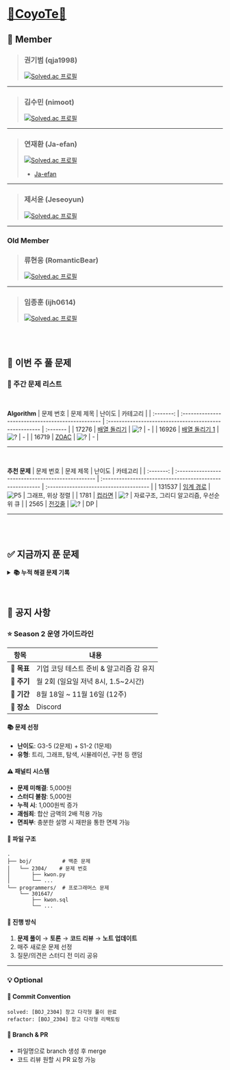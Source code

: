 # [🦊CoyoTe🦊](https://www.acmicpc.net/group/24135)

## **🔔 Member**  
> ### **권기범** (qja1998)
> 
> [![Solved.ac 프로필](https://mazassumnida.wtf/api/v2/generate_badge?boj=qja1998)](https://solved.ac/qja1998)
---
> ### **김수민** (nimoot)
>
> [![Solved.ac 프로필](https://mazassumnida.wtf/api/v2/generate_badge?boj=nimootmic)](https://solved.ac/nimootmic)
---
> ### **연재환** (Ja-efan)
>
> [![Solved.ac 프로필](https://mazassumnida.wtf/api/v2/generate_badge?boj=woghks1213y)](https://solved.ac/woghks1213y)
>
> - [Ja-efan](https://github.com/Ja-efan)
---
> ### **제서윤** (Jeseoyun)
>
> [![Solved.ac 프로필](https://mazassumnida.wtf/api/v2/generate_badge?boj=jeeeseo98)](https://solved.ac/jeeeseo98)

---

### Old Member
> ### **류현웅** (RomanticBear)
> 
> [![Solved.ac 프로필](https://mazassumnida.wtf/api/v2/generate_badge?boj=r1h2w3)](https://solved.ac/r1h2w3)
---
> ### **임종훈** (ijh0614)
>
> [![Solved.ac 프로필](http://mazassumnida.wtf/api/v2/generate_badge?boj=ijh0614)](https://solved.ac/ijh0614)


<br>
<br>


## 📅 이번 주 풀 문제

### **🎯 주간 문제 리스트**

<br>

**Algorithm**
| 문제 번호 | 문제 제목                                         | 난이도                                                 | 카테고리 |
| :-------: | :------------------------------------------------ | :----------------------------------------------------- | :------- |
|   17276    | [배열 돌리기](https://www.acmicpc.net/problem/17276) | ![?](https://d2gd6pc034wcta.cloudfront.net/tier/0.svg) | -        |
|   16926   | [배열 돌리기 1](https://www.acmicpc.net/problem/16926)     | ![?](https://d2gd6pc034wcta.cloudfront.net/tier/0.svg) | -        |
|   16719   | [ZOAC](https://www.acmicpc.net/problem/16719)     | ![?](https://d2gd6pc034wcta.cloudfront.net/tier/0.svg) | -        |

---

<br>

**추천 문제**
| 문제 번호 | 문제 제목                                         | 난이도                                                   | 카테고리                               |
| :-------: | :------------------------------------------------ | :------------------------------------------------------- | :------------------------------------- |
|  131537   | [임계 경로](https://www.acmicpc.net/problem/1948) | ![P5](https://d2gd6pc034wcta.cloudfront.net/tier/16.svg) | 그래프, 위상 정렬                      |
|   1781    | [컵라면](https://www.acmicpc.net/problem/1781)    | ![?](https://d2gd6pc034wcta.cloudfront.net/tier/0.svg)   | 자료구조, 그리디 알고리즘, 우선순위 큐 |
|   2565    | [전깃줄](https://www.acmicpc.net/problem/2565)    | ![?](https://d2gd6pc034wcta.cloudfront.net/tier/0.svg)   | DP                                     |


---

<br>
<br>

## ✅ 지금까지 푼 문제

<details>
<summary><b>📚 누적 해결 문제 기록</b></summary>

<br>

**Algorithm**
| 문제 번호 | 문제 제목                                                        | 난이도                                                   | 카테고리                                                                      |
| :-------: | :--------------------------------------------------------------- | :------------------------------------------------------- | :---------------------------------------------------------------------------- |
|   2304    | [창고 다각형](https://www.acmicpc.net/problem/2304)              | ![S2](https://d2gd6pc034wcta.cloudfront.net/tier/9.svg)  | 구현                                                                          |
|   1051    | [숫자 정사각형](https://www.acmicpc.net/problem/1051)            | ![S3](https://d2gd6pc034wcta.cloudfront.net/tier/8.svg)  | 구현                                                                          |
|   16234   | [인구 이동](https://www.acmicpc.net/problem/16234)               | ![G4](https://d2gd6pc034wcta.cloudfront.net/tier/12.svg) | 탐색                                                                          |
|   1388    | [바닥 장식](https://www.acmicpc.net/problem/1388)                | ![S4](https://d2gd6pc034wcta.cloudfront.net/tier/7.svg)  | 탐색                                                                          |
|   15591   | [MooTube (Silver)](https://www.acmicpc.net/problem/15591)        | ![G5](https://d2gd6pc034wcta.cloudfront.net/tier/11.svg) | 그래프                                                                        |
|   1244    | [스위치 켜고 끄기](https://www.acmicpc.net/problem/1244)         | ![S4](https://d2gd6pc034wcta.cloudfront.net/tier/7.svg)  | 구현                                                                          |
|   2606    | [바이러스](https://www.acmicpc.net/problem/2606)                 | ![S3](https://d2gd6pc034wcta.cloudfront.net/tier/8.svg)  | 그래프, BFS, DFS                                                              |
|   4803    | [트리](https://www.acmicpc.net/problem/4803)                     | ![G4](https://d2gd6pc034wcta.cloudfront.net/tier/7.svg)  | 트리                                                                          |
|   11723   | [집합](https://www.acmicpc.net/problem/11723)                    | ![S5](https://d2gd6pc034wcta.cloudfront.net/tier/6.svg)  | 그래프, BFS, DFS                                                              |
|   13549   | [숨바꼭질 3](https://www.acmicpc.net/problem/13549)              | ![G5](https://d2gd6pc034wcta.cloudfront.net/tier/11.svg) | 그래프, BFS, 최단 경로, 다익스트라, 0-1 너비 우선 탐색                        |
|   2468    | [안전 영역](https://www.acmicpc.net/problem/2468)                | ![S1](https://d2gd6pc034wcta.cloudfront.net/tier/10.svg) | 그래프, 브루트포스, 탐색, BFS, DFS                                            |
|   1652    | [누울 자리를 찾아라](https://www.acmicpc.net/problem/1652)       | ![S5](https://d2gd6pc034wcta.cloudfront.net/tier/6.svg)  | 그래프, 브루트포스, 탐색, BFS, DFS                                            |
|   14888   | [연산자 끼워넣기](https://www.acmicpc.net/problem/14888)         | ![S1](https://d2gd6pc034wcta.cloudfront.net/tier/10.svg) | 브루트포스, 백트래킹                                                          |
|   31575   | [도시와 비트코인](https://www.acmicpc.net/problem/31575)         | ![S3](https://d2gd6pc034wcta.cloudfront.net/tier/8.svg)  | 다이나믹 프로그래밍, 그래프 이론, 그래프 탐색, 너비 우선 탐색, 깊이 우선 탐색 |
|   1043    | [거짓말](https://www.acmicpc.net/problem/1043)                   | ![G4](https://d2gd6pc034wcta.cloudfront.net/tier/12.svg) | 자료구조, 그래프 이론, 그래프 집합, 분리 집합                                 |
|   1325    | [효율적인 해킹](https://www.acmicpc.net/problem/1325)            | ![S1](https://d2gd6pc034wcta.cloudfront.net/tier/10.svg) | 그래프 이론, 그래프 탐색, 너비 우선 탐색, 깊이 우선 탐색                      |
|   14499   | [주사위 굴리기](https://www.acmicpc.net/problem/14499)           | ![G4](https://d2gd6pc034wcta.cloudfront.net/tier/12.svg) | 구현, 시물레이션                                                              |
|   1817    | [짐 챙기는 숌](https://www.acmicpc.net/problem/1817)             | ![S5](https://d2gd6pc034wcta.cloudfront.net/tier/6.svg)  | 구현, 그리디 알고리즘                                                         |
|   2110    | [공유기 설치](https://www.acmicpc.net/problem/2110)              | ![G4](https://d2gd6pc034wcta.cloudfront.net/tier/12.svg) | 이분 탐색, 매개 변수 탐색                                                     |
|   18352   | [특정 거리의 도시 찾기](https://www.acmicpc.net/problem/18352)   | ![S2](https://d2gd6pc034wcta.cloudfront.net/tier/9.svg)  | 그래프 이론, 그래프 탐색, 너비 우선 탐색, 최단 경로, 다익스트라               |
|   2531    | [회전 초밥](https://www.acmicpc.net/problem/2531)                | ![S1](https://d2gd6pc034wcta.cloudfront.net/tier/10.svg) | 브루트포스 알고리즘, 두 포인터, 슬라이딩 윈도우                               |
|   21608   | [상어 초등학교](https://www.acmicpc.net/problem/21608)           | ![G5](https://d2gd6pc034wcta.cloudfront.net/tier/11.svg) | 그래프 이론, 그래프 탐색, 너비 우선 탐색, 최단 경로, 다익스트라               |
|   17281   | [⚾](https://www.acmicpc.net/problem/17281)                      | ![G4](https://d2gd6pc034wcta.cloudfront.net/tier/12.svg) | 구현, 브루트포스 알고리즘                                                     |
|   1389    | [케빈 베이컨의 6단계 법칙](https://www.acmicpc.net/problem/1389) | ![S1](https://d2gd6pc034wcta.cloudfront.net/tier/10.svg) | 그래프 이론, 그래프 탐색, 너비 우선 탐색, 최단 경로, 플로이드-워셜            |
|   11404   | [플로이드](https://www.acmicpc.net/problem/11404)                | ![G4](https://d2gd6pc034wcta.cloudfront.net/tier/12.svg) | 그래프 이론, 최단 경로, 플로이드-워셜                                         |
|   1010    | [다리 놓기](https://www.acmicpc.net/problem/1010)                | ![S5](https://d2gd6pc034wcta.cloudfront.net/tier/6.svg)  | 다이나믹 프로그래밍, 조합론                                                   |
|   1966    | [프린터 큐](https://www.acmicpc.net/problem/1966)                | ![S3](https://d2gd6pc034wcta.cloudfront.net/tier/8.svg)  | 구현, 자료 구조, 시뮬레이션, 큐                                               |
|   20055   | [컨베이어 벨트 위의 로봇](https://www.acmicpc.net/problem/20055) | ![G5](https://d2gd6pc034wcta.cloudfront.net/tier/11.svg) | 구현, 시뮬레이션                                                              |
|   18404   | [현명한 나이트](https://www.acmicpc.net/problem/18404)           | ![S1](https://d2gd6pc034wcta.cloudfront.net/tier/10.svg) | 그래프 이론, 그래프 탐색, 너비 우선 탐색, 격자 그래프                         |
|   1241    | [머리 톡톡](https://www.acmicpc.net/problem/1241)                | ![G5](https://d2gd6pc034wcta.cloudfront.net/tier/11.svg) | 수학, 정수론, 소수판정, 조화수                                                |
|   2313    | [보석 구매하기](https://www.acmicpc.net/problem/2313)            | ![G5](https://d2gd6pc034wcta.cloudfront.net/tier/11.svg) | 다이나믹 프로그래밍, 누적합, 역추적, 최대 부분 배열 문제                      |
|   1874    | [스택 수열](https://www.acmicpc.net/problem/1874)                | ![S2](https://d2gd6pc034wcta.cloudfront.net/tier/9.svg)  | 자료구조, 스택                                                                |
|   1379    | [강의실 2](https://www.acmicpc.net/problem/1379)                 | ![G3](https://d2gd6pc034wcta.cloudfront.net/tier/13.svg) | 자료 구조, 그리디 알고리즘, 정렬, 우선순위 큐                                 |
|   1195    | [킥다운](https://www.acmicpc.net/problem/1195)                   | ![S1](https://d2gd6pc034wcta.cloudfront.net/tier/10.svg) | 구현, 브루트포스 알고리즘                                                     |
---
<br>

**SQL**
| 문제 번호 | 문제 제목                                                                                                                  | 난이도 |
| :-------: | :------------------------------------------------------------------------------------------------------------------------- | :----- |
|  301647   | [부모의 형질을 모두 가지는 대장균 찾기](https://school.programmers.co.kr/learn/courses/30/lessons/301647)                  | LV.2   |
|  133027   | [주문량이 많은 아이스크림들 조회하기](https://school.programmers.co.kr/learn/courses/30/lessons/133027)                    | LV.4   |
|  131123   | [즐겨찾기가 가장 많은 식당 정보 출력하기](https://school.programmers.co.kr/learn/courses/30/lessons/131123)                | LV.3   |
|  276035   | [FrontEnd 개발자 찾기](https://school.programmers.co.kr/learn/courses/30/lessons/276035)                                   | LV.2   |
|  299310   | [연도별 대장균 크기의 편차 구하기](https://school.programmers.co.kr/learn/courses/30/lessons/299310)                       | LV.2   |
|  151141   | [자동차 대여 기록 별 대여 금액 구하기](https://school.programmers.co.kr/learn/courses/30/lessons/151141)                   | LV.4   |
|  299305   | [대장균들의 자식의 수 구하기](https://school.programmers.co.kr/learn/courses/30/lessons/299305)                            | LV.3   |
|   59042   | [없어진 기록 찾기](https://school.programmers.co.kr/learn/courses/30/lessons/59042)                                        | LV.3   |
|  131116   | [식품분류별 가장 비싼 식품의 정보 조회하기](https://school.programmers.co.kr/learn/courses/30/lessons/131116)              | LV.4   |
|   59038   | [최솟값 구하기](https://school.programmers.co.kr/learn/courses/30/lessons/59038)                                           | LV.2   |
|   59043   | [있었는데요 없었습니다](https://school.programmers.co.kr/learn/courses/30/lessons/59043)                                   | LV.3   |
|  131537   | [오프라인/온라인 판매 데이터 통합하기](https://school.programmers.co.kr/learn/courses/30/lessons/131537)                   | LV.4   |
|   59044   | [오랜 기간 보호한 동물(1)](https://school.programmers.co.kr/learn/courses/30/lessons/59044)                                | LV.3   |
|   59045   | [보호소에서 중성화한 동물](https://school.programmers.co.kr/learn/courses/30/lessons/59045)                                | LV.4   |
|  144856   | [저자 별 카테고리 별 매출액 집계하기](https://school.programmers.co.kr/learn/courses/30/lessons/144856)                    | LV.4   |
|  151139   | [대여 횟수가 많은 자동차들의 월별 대여 횟수 구하기](https://school.programmers.co.kr/learn/courses/30/lessons/151139)      | LV.3   |
|  151137   | [자동차 종류 별 특정 옵션이 포함된 자동차 수 구하기](https://school.programmers.co.kr/learn/courses/30/lessons/151137)     | LV.2   |
|  273712   | [업그레이드 할 수 없는 아이템 구하기](https://school.programmers.co.kr/learn/courses/30/lessons/273712)                    | LV.3   |
|  301649   | [대장균 크기에 따라 분류하기 2](https://school.programmers.co.kr/learn/courses/30/lessons/301649)                          | LV.3   |
|  301650   | [특정 세대의 대장균 찾기](https://school.programmers.co.kr/learn/courses/30/lessons/301650)                                | LV.4   |
|   59413   | [입양 시각 구하기(2)](https://school.programmers.co.kr/learn/courses/30/lessons/59413)                                     | LV.4   |
|  144854   | [조건에 맞는 도서와 저자 리스트 출력하기](https://school.programmers.co.kr/learn/courses/30/lessons/144854)                | LV.2   |
|  293261   | [물고기 종류 별 대어 찾기](https://school.programmers.co.kr/learn/courses/30/lessons/293261)                               | LV.3   |
|  276034   | [조건에 맞는 개발자 찾기](https://school.programmers.co.kr/learn/courses/30/lessons/276034)                                | LV.2   |
|  132204   | [취소되지 않은 진료 예약 조회하기](https://school.programmers.co.kr/learn/courses/30/lessons/132204)                       | LV.4   |
|   77487   | [헤비 유저가 소유한 장소](https://school.programmers.co.kr/learn/courses/30/lessons/77487)                                 | LV.3   |
|  131118   | [서울에 위치한 식당 목록 출력하기](https://school.programmers.co.kr/learn/courses/30/lessons/131118)                       | LV.4   |
|  273711   | [업그레이드 된 아이템 구하기](https://school.programmers.co.kr/learn/courses/30/lessons/273711)                            | LV.2   |
|  299308   | [분기별 분화된 대장균의 개체 수 구하기](https://school.programmers.co.kr/learn/courses/30/lessons/299308)                  | LV.2   |
|  284528   | [연간 평가점수에 해당하는 평가 등급 및 성과금 조회하기](https://school.programmers.co.kr/learn/courses/30/lessons/284528)  | LV.4   |
|  157339   | [특정 기간동안 대여 가능한 자동차들의 대여비용 구하기](https://school.programmers.co.kr/learn/courses/30/lessons/157339)   | LV.4   |
|  131533   | [상품 별 오프라인 매출 구하기](https://school.programmers.co.kr/learn/courses/30/lessons/131533)                           | LV.2   |
|  284531   | [노선별 평균 역 사이 거리 조회하기](https://school.programmers.co.kr/learn/courses/30/lessons/284531)                      | LV.2   |
|  164671   | [조회수가 가장 많은 중고거래 게시판의 첨부파일 조회하기](https://school.programmers.co.kr/learn/courses/30/lessons/164671) | LV.3   |
---
<br>

**추천 문제**
| 문제 번호 | 문제 제목                                            | 난이도                                                   | 카테고리  |
| :-------: | :--------------------------------------------------- | :------------------------------------------------------- | :-------- |
|   10845   | [큐](https://www.acmicpc.net/problem/10845)          | ![S4](https://d2gd6pc034wcta.cloudfront.net/tier/7.svg)  | 자료 구조 |
|   11066   | [파일 합치기](https://www.acmicpc.net/problem/11066) | ![G3](https://d2gd6pc034wcta.cloudfront.net/tier/13.svg) | DP        |

</details>

<br>
<br>

## 📌 공지 사항

### ⭐ Season 2 운영 가이드라인

| 항목 | 내용 |
|------|------|
| **🎯 목표** | 기업 코딩 테스트 준비 & 알고리즘 감 유지 |
| **📅 주기** | 월 2회 (일요일 저녁 8시, 1.5~2시간) |
| **🏁 기간** | 8월 18일 ~ 11월 16일 (12주) |
| **📍 장소** | Discord |

#### 📚 문제 선정
- **난이도**: G3-5 (2문제) + S1-2 (1문제)
- **유형**: 트리, 그래프, 탐색, 시뮬레이션, 구현 등 랜덤

#### ⚠️ 패널티 시스템
- **문제 미해결**: 5,000원
- **스터디 불참**: 5,000원
- **누적 시**: 1,000원씩 증가
- **괘씸죄**: 합산 금액의 2배 적용 가능
- **면죄부**: 충분한 설명 시 재판을 통한 면제 가능

#### 📁 파일 구조
```
.
├── boj/          # 백준 문제
│   └── 2304/    # 문제 번호
│       ├── kwon.py
│       └── ...
└── programmers/  # 프로그래머스 문제
    └── 301647/
        ├── kwon.sql
        └── ...
```

#### 🔄 진행 방식
1. **문제 풀이** → **토론** → **코드 리뷰** → **노트 업데이트**
2. 매주 새로운 문제 선정
3. 질문/의견은 스터디 전 미리 공유

---

### 💡 Optional

#### 📝 Commit Convention
```
solved: [BOJ_2304] 창고 다각형 풀이 완료
refactor: [BOJ_2304] 창고 다각형 리팩토링
```

#### 🔀 Branch & PR
- 파일명으로 branch 생성 후 merge
- 코드 리뷰 원할 시 PR 요청 가능
